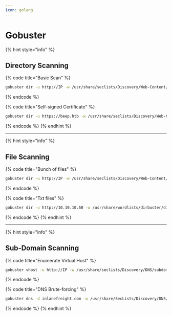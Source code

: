 ```yaml
---
icon: golang
---
```


# Gobuster

{% hint style="info" %}
## Directory Scanning

{% code title="Basic Scan" %}
```bash
gobuster dir -u http://IP -w /usr/share/seclists/Discovery/Web-Content/directory-list-2.3-medium.txt
```
{% endcode %}

{% code title="Self-signed Certificate" %}
```bash
gobuster dir -u https://beep.htb -w /usr/share/seclists/Discovery/Web-Content/raft-small-words.txt -k
```
{% endcode %}
{% endhint %}

***

{% hint style="info" %}
## File Scanning

{% code title="Bunch of files" %}
```bash
gobuster dir -u http://IP -w /usr/share/seclists/Discovery/Web-Content/directory-list-2.3-medium.txt -t 150 -x .php,.html,.py,.git,.sh,.bak,.js,.txt,.git
```
{% endcode %}

{% code title="Txt files" %}
```bash
gobuster dir -u http://10.10.10.60 -w /usr/share/wordlists/dirbuster/directory-list-2.3-medium.txt -x .txt -t 40
```
{% endcode %}
{% endhint %}

***

{% hint style="info" %}
## Sub-Domain Scanning

{% code title="Enumerate Virtual Host" %}
```bash
gobuster vhost -u http://IP -w /usr/share/seclists/Discovery/DNS/subdomains-top1million-20000.txt -t 200
```
{% endcode %}

{% code title="DNS Brute-forcing" %}
```bash
gobuster dns -d inlanefreight.com -w /usr/share/SecLists/Discovery/DNS/namelist.txt
```
{% endcode %}
{% endhint %}

